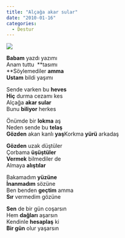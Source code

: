 ```yaml
---
title: "Alçağa akar sular"
date: "2010-01-16"
categories: 
  - Destur
---
```


**![](../uploads/image/eylem(1).jpg)**

**Babam** yazdı yazımı  
Anam tuttu  **tasımı  
**Söylemediler **amma  
Ustam** bildi yaşımı

Sende varken bu **heves  
Hiç** durma cezamı kes  
Alçağa **akar sular**  
Bunu **biliyor** herkes

Önümde bir **lokma** aş  
Neden sende bu **telaş  
Gözden** akan kanlı **yaş**Korkma **yürü** arkadaş

**Gözden** uzak düştüler  
Çorbama **üşüştüler  
Vermek** bilmediler de  
Almaya **alıştılar**

Bakamadım **yüzüne**  
**İnanmadım** sözüne  
Ben benden **geçtim** amma  
**Sır** vermedim gözüne

**Sen** de bir gün coşarsın  
Hem **dağları** aşarsın  
Kendinle **hesaplaş** ki  
**Bir gün** olur yaşarsın
